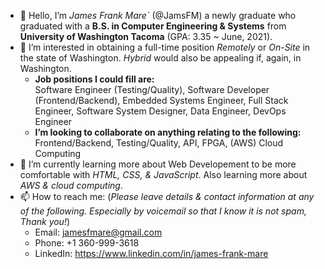 - 👋 Hello, I’m *James Frank Mare`* (@JamsFM) a newly graduate who graduated with a **B.S. in Computer Engineering & Systems** from **University of Washington Tacoma** (GPA: 3.35 ~ June, 2021).
- 👀 I’m interested in obtaining a full-time position *Remotely* or *On-Site* in the state of Washington. *Hybrid* would also be appealing if, again, in Washington. 
  - **Job positions I could fill are:** <br />
  Software Engineer (Testing/Quality), Software Developer (Frontend/Backend), Embedded Systems Engineer, Full Stack Engineer, Software System Designer, Data Engineer, DevOps Engineer
  - **I’m looking to collaborate on anything relating to the following:** <br />
  Frontend/Backend, Testing/Quality, API, FPGA, (AWS) Cloud Computing
- 🌱 I’m currently learning more about Web Developement to be more comfortable with *HTML, CSS, & JavaScript*. Also learning more about *AWS & cloud computing*.
- 📫 How to reach me: (*Please leave details & contact information at any of the following. Especially by voicemail so that I know it is not spam, Thank you!*)
  - Email: jamesfmare@gmail.com
  - Phone: +1 360-999-3618
  - LinkedIn: https://www.linkedin.com/in/james-frank-mare

